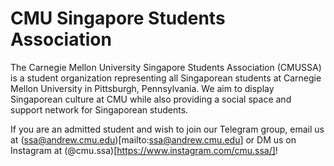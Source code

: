 # CMU Singapore Students Association

The Carnegie Mellon University Singapore Students Association (CMUSSA) is a 
student organization representing all Singaporean students at Carnegie Mellon
University in Pittsburgh, Pennsylvania. We aim to display Singaporean culture at
CMU while also providing a social space and support network for Singaporean
students.

If you are an admitted student and wish to join our Telegram group, email us at 
(ssa@andrew.cmu.edu)[mailto:ssa@andrew.cmu.edu] or DM us on Instagram at 
(@cmu.ssa)[https://www.instagram.com/cmu.ssa/]!

